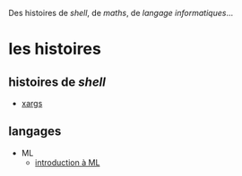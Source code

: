 Des histoires de _shell_, de _maths_, de _langage informatiques_...

# les histoires

## histoires de _shell_

- [xargs](shell/xargs.md)

## langages

- ML
  - [introduction à ML](Langages/ML/intro.md)

